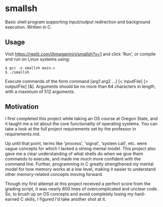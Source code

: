 # smallsh
Basic shell program supporting input/output redirection and background execution. Written in C.

## Usage
Visit https://replit.com/@maganinirj/smallsh?v=1 and click 'Run',
or compile and run on Linux systems using:
```
$ gcc -o smallsh main.c
$ ./smallsh
```
Execute commands of the form command [arg1 arg2 ...] [< inputFile] [> outputFile] [&].
Arguments should be no more than 64 characters in length, with a maximum of 512 arguments.

## Motivation
I first completed this project while taking an OS course at Oregon State, and
it taught me a lot about the core functionality of operating systems. You can take a look at
the full project requirements set by the professor in requirements.md.

Up until that point, terms like 'process', 'signal', 'system call', etc. were vague concepts for which
I lacked a strong mental model. This project also gave me a clear understanding of
what shells do when we give them commands to execute, and made me much more confident with the command line. 
Further, programming in C greatly strengthened my mental model for how memory works at a low level, 
making it easier to understand other memory-related concepts moving forward.

Though my first attempt at this project received a perfect score from the grading script, it was nearly 600 lines
of overcomplicated and unclear code. So, to brush up on OS concepts and avoid completely losing my
hard-earned C skills, I figured I'd take another shot at it.